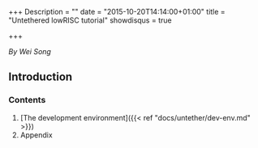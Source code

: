 +++
Description = ""
date = "2015-10-20T14:14:00+01:00"
title = "Untethered lowRISC tutorial"
showdisqus = true

+++

_By Wei Song_

## Introduction

### Contents

  1. [The development environment]({{< ref "docs/untether/dev-env.md" >}})
  2. Appendix

